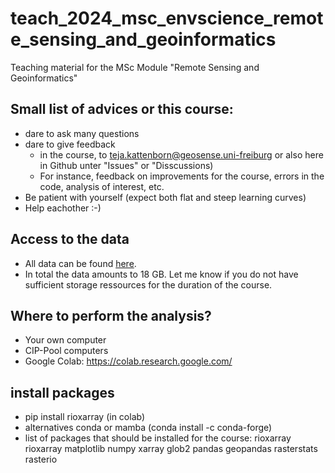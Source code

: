# teach_2024_msc_envscience_remote_sensing_and_geoinformatics
Teaching material for the MSc Module "Remote Sensing and Geoinformatics"


## Small list of advices or this course:
* dare to ask many questions
* dare to give feedback
  * in the course, to teja.kattenborn@geosense.uni-freiburg or also here in Github unter "Issues" or "Disscussions)
  * For instance, feedback on improvements for the course, errors in the code, analysis of interest, etc.
* Be patient with yourself (expect both flat and steep learning curves)
* Help eachother :-)

## Access to the data
* All data can be found [here](https://drive.google.com/drive/folders/1hiPaQaDegKOba22Mg7ZBoOSkcNBgTMnR?usp=drive_link).
* In total the data amounts to 18 GB. Let me know if you do not have sufficient storage ressources for the duration of the course.

## Where to perform the analysis?
* Your own computer
* CIP-Pool computers
* Google Colab: https://colab.research.google.com/


## install packages
* pip install rioxarray (in colab)
* alternatives conda or mamba (conda install <packagename> -c conda-forge)
* list of packages that should be installed for the course: rioxarray rioxarray matplotlib numpy xarray glob2 pandas geopandas rasterstats rasterio
